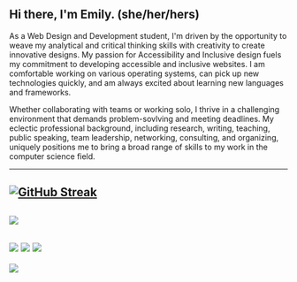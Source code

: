 
## Hi there, I'm Emily. (she/her/hers)
<!------
<a href="https://gitpod.io/#<your-repository-url>">
  <img
    src="https://img.shields.io/badge/Contribute%20with-Gitpod-908a85?logo=gitpod"
    alt="Contribute with Gitpod"
  />
</a> 
------>
As a Web Design and Development student, I'm driven by the opportunity to weave my analytical and critical thinking skills with creativity to create innovative designs. My passion for Accessibility and Inclusive design fuels my commitment to developing accessible and inclusive websites. I am comfortable working on various operating systems, can pick up new technologies quickly, and am always excited about learning new languages and frameworks.

Whether collaborating with teams or working solo, I thrive in a challenging environment that demands problem-sovlving and meeting deadlines. My eclectic professional background, including research, writing, teaching, public speaking, team leadership, networking, consulting, and organizing, uniquely positions me to bring a broad range of skills to my work in the computer science field.

---
[![GitHub Streak](http://github-readme-streak-stats.herokuapp.com?user=emmarie-ahtunan&theme=modern-lilac2)](https://git.io/streak-stats)
---
![](http://github-profile-summary-cards.vercel.app/api/cards/profile-details?username=Emmarie-Ahtunan&theme=midnight_purple)
---
![](http://github-profile-summary-cards.vercel.app/api/cards/repos-per-language?username=Emmarie-Ahtunan&theme=midnight_purple) ![](http://github-profile-summary-cards.vercel.app/api/cards/stats?username=Emmarie-Ahtunan&theme=midnight_purple) ![](http://github-profile-summary-cards.vercel.app/api/cards/most-commit-language?username=Emmarie-Ahtunan&theme=midnight_purple)
---
![](https://komarev.com/ghpvc/?username=Emmarie-Ahtunan&style=plastic&color=blueviolet)
<!--
### Ali-Octo-Gator-Cat, my GitHub alter-ego. 
![octocat-1672069611417](https://user-images.githubusercontent.com/86572370/211231131-df3438fa-fbd0-477e-8516-af06e9a53e7e.png)
[![Anurag's GitHub stats](https://github-readme-stats.vercel.app/api?username=Emmarie-Ahtunan)](https://github.com/anuraghazra/github-readme-stats)

<!--
**Emmarie-Ahtunan/Emmarie-Ahtunan** is a ✨ _special_ ✨ repository because its `README.md` (this file) appears on your GitHub profile.

Here are some ideas to get you started:

- 🔭 I’m currently working on ...
- 🌱 I’m currently learning ...
- 👯 I’m looking to collaborate on ...
- 🤔 I’m looking for help with ...
- 💬 Ask me about ...
- 📫 How to reach me: ...
- 😄 Pronouns: ...
- ⚡ Fun fact: ...
<div data-iframe-width="150" data-iframe-height="270" data-share-badge-id="65f10bb8-b69a-488d-8555-e70ade0c2b5b" data-share-badge-host="https://www.credly.com"></div><script type="text/javascript" async src="//cdn.credly.com/assets/utilities/embed.js"></script>
-->
